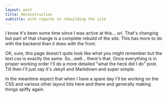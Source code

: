```yaml
---
layout: post
title: Reconstruction
subtitle: with regards to rebuilding the site
---
```


I know it's been some time since I was active at this... url. That's changing but part of that change is a complete rebuild of the site. This has more to do with the backend than it does with the front.

OK, sure, this page doesn't quite look like what you might remember but the text.css is exactly the same. So...well... there's that. Once everything is in proper working order I'll do a more detailed "what the heck did I do" post. Till then I'll just say it's Jekyll and Markdown and super simple.

In the meantime expect that when I have a spare day I'll be working on the CSS and various other layout bits here and there and generally making things spiffy again.
